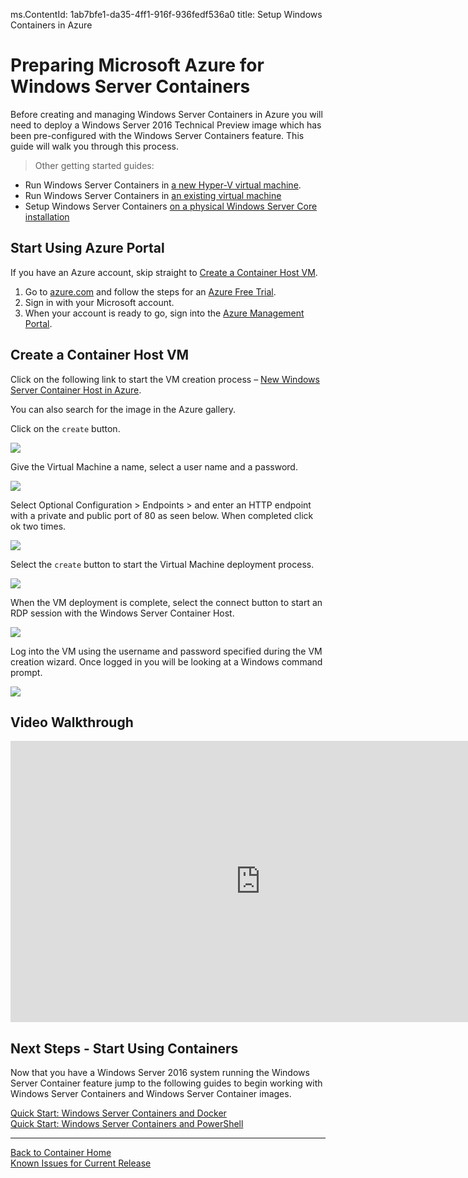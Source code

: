 ﻿ms.ContentId: 1ab7bfe1-da35-4ff1-916f-936fedf536a0
title: Setup Windows Containers in Azure

# Preparing Microsoft Azure for Windows Server Containers

Before creating and managing Windows Server Containers in Azure you will need to deploy a Windows Server 2016 Technical Preview image which has been pre-configured with the Windows Server Containers feature. This guide will walk you through this process.

> Other getting started guides:
  * Run Windows Server Containers in [a new Hyper-V virtual machine](./container_setup.md).
  * Run Windows Server Containers in [an existing virtual machine](./inplace_setup.md)
  * Setup Windows Server Containers [on a physical Windows Server Core installation](./inplace_setup.md)

## Start Using Azure Portal
If you have an Azure account, skip straight to [Create a Container Host VM](#CreateacontainerhostVM).

1. Go to [azure.com](https://azure.com) and follow the steps for an [Azure Free Trial](https://azure.microsoft.com/en-us/pricing/free-trial/).
2. Sign in with your Microsoft account.
3. When your account is ready to go, sign into the [Azure Management Portal](https://portal.azure.com).

## Create a Container Host VM

Click on the following link to start the VM creation process – [New Windows Server Container Host in Azure]( https://portal.azure.com/#gallery/Microsoft.WindowsServer2016TechnicalPreviewwithContainers). 

You can also search for the image in the Azure gallery.

Click on the `create` button.

![](./media/newazure1.png)

Give the Virtual Machine a name, select a user name and a password.

![](media/newazure2.png)

Select Optional Configuration > Endpoints > and enter an HTTP endpoint with a private and public port of 80 as seen below. When completed click ok two times.

![](./media/newazure3.png)

Select the `create` button to start the Virtual Machine deployment process.

![](media/newazure2.png)

When the VM deployment is complete, select the connect button to start an RDP session with the Windows Server Container Host.

![](media/newazure6.png)

Log into the VM using the username and password specified during the VM creation wizard. Once logged in you will be looking at a Windows command prompt.

![](media/newazure7.png) 

## Video Walkthrough

<iframe src="https://channel9.msdn.com/Blogs/containers/Quick-Start-Configure-Windows-Server-Containers-in-Microsoft-Azure/player" width="800" height="450"  allowFullScreen="true" frameBorder="0" scrolling="no"></iframe>


## Next Steps - Start Using Containers

Now that you have a Windows Server 2016 system running the Windows Server Container feature jump to the following guides to begin working with Windows Server Containers and Windows Server Container images. 

[Quick Start: Windows Server Containers and Docker](./manage_docker.md)  
[Quick Start: Windows Server Containers and PowerShell](./manage_powershell.md) 

-------------------
[Back to Container Home](../containers_welcome.md)  
[Known Issues for Current Release](../about/work_in_progress.md)